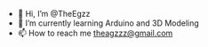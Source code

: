 - 👋 Hi, I’m @TheEgzz
- 🌱 I’m currently learning Arduino and 3D Modeling
- 📫 How to reach me theagzzz@gmail.com

